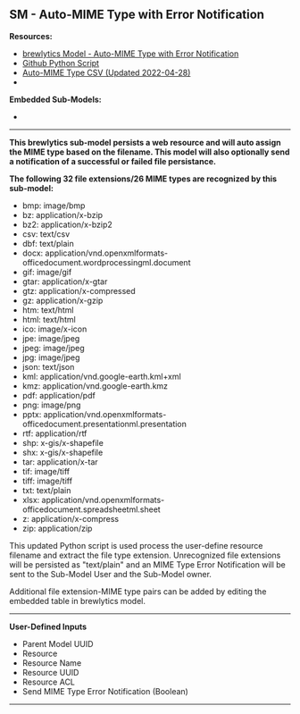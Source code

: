 ## SM - Auto-MIME Type with Error Notification

**Resources:**
* [brewlytics Model - Auto-MIME Type with Error Notification](https://demo.brewlytics.com/app/#/build/21ee0049-1529-4c29-a2f3-61c3973f3b22)
* [Github Python Script]()
* [Auto-MIME Type CSV (Updated 2022-04-28)]()
*

**Embedded Sub-Models:**
* []()

<hr>

**This brewlytics sub-model persists a web resource and will auto assign the MIME type based on the filename. This model will also optionally send a notification of a successful or failed file persistance.**

**The following 32 file extensions/26 MIME types are recognized by this sub-model:**

* bmp: image/bmp
* bz: application/x-bzip
* bz2: application/x-bzip2
* csv: text/csv
* dbf: text/plain
* docx: application/vnd.openxmlformats-officedocument.wordprocessingml.document
* gif: image/gif
* gtar: application/x-gtar
* gtz: application/x-compressed
* gz: application/x-gzip
* htm: text/html
* html: text/html
* ico: image/x-icon
* jpe: image/jpeg
* jpeg: image/jpeg
* jpg: image/jpeg
* json: text/json
* kml: application/vnd.google-earth.kml+xml
* kmz: application/vnd.google-earth.kmz
* pdf: application/pdf
* png: image/png
* pptx: application/vnd.openxmlformats-officedocument.presentationml.presentation
* rtf: application/rtf
* shp: x-gis/x-shapefile
* shx: x-gis/x-shapefile
* tar: application/x-tar
* tif: image/tiff
* tiff: image/tiff
* txt: text/plain
* xlsx: application/vnd.openxmlformats-officedocument.spreadsheetml.sheet
* z: application/x-compress
* zip: application/zip

This updated Python script is used process the user-define resource filename and extract the file type extension. Unrecognized file extensions will be persisted as "text/plain" and an MIME Type Error Notification will be sent to the Sub-Model User and the Sub-Model owner. 

Additional file extension-MIME type pairs can be added by editing the embedded table in brewlytics model.

<hr>

**User-Defined Inputs**
* Parent Model UUID
* Resource
* Resource Name
* Resource UUID
* Resource ACL
* Send MIME Type Error Notification (Boolean)
    
<hr>
